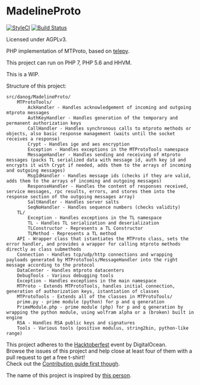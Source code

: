 # MadelineProto
[![StyleCI](https://styleci.io/repos/61838413/shield)](https://styleci.io/repos/61838413)
[![Build Status](https://travis-ci.org/danog/MadelineProto.svg?branch=master)](https://travis-ci.org/danog/MadelineProto)  

Licensed under AGPLv3.

PHP implementation of MTProto, based on [telepy](https://github.com/griganton/telepy_old).

This project can run on PHP 7, PHP 5.6 and HHVM.  

This is a WIP.  

Structure of this project:
```
src/danog/MadelineProto/
    MTProtoTools/
        AckHandler - Handles acknowledgement of incoming and outgoing mtproto messages
        AuthKeyHandler - Handles generation of the temporary and permanent authorization keys
        CallHandler - Handles synchronous calls to mtproto methods or objects, also basic response management (waits until the socket receives a response)
        Crypt - Handles ige and aes encryption
        Exception - Handles exceptions in the MTProtoTools namespace
        MessageHandler - Handles sending and receiving of mtproto messages (packs TL serialized data with message id, auth key id and encrypts it with Crypt if needed, adds them to the arrays of incoming and outgoing messages)
        MsgIdHandler - Handles message ids (checks if they are valid, adds them to the arrays of incoming and outgoing messages)
        ResponseHandler - Handles the content of responses received, service messages, rpc results, errors, and stores them into the response section of the outgoing messages array)
        SaltHandler - Handles server salts
        SeqNoHandler - Handles sequence numbers (checks validity)
    TL/
        Exception - Handles exceptions in the TL namespace
        TL - Handles TL serialization and deserialization
        TLConstructor - Represents a TL Constructor
        TLMethod - Represents a TL method
    API - Wrapper class that istantiates the MTProto class, sets the error handler, and provides a wrapper for calling mtproto methods directly as class submethods
    Connection - Handles tcp/udp/http connections and wrapping payloads generated by MTProtoTools/MessageHandler into the right message according to the protocol
    DataCenter - Handles mtproto datacenters
    DebugTools - Various debugging tools
    Exception - Handles exceptions in the main namespace
    MTProto - Extends MTProtoTools, handles initial connection, generation of authorization keys, istantiation of classes
    MTProtoTools - Extends all of the classes in MTProtoTools/
    prime.py - prime module (python) for p and q generation
    PrimeModule.php - prime module (php) for p and q generation by wrapping the python module, using wolfram alpha or a (broken) built in engine
    RSA - Handles RSA public keys and signatures
    Tools - Various tools (positive modulus, string2bin, python-like range)
```


This project adheres to the [Hacktoberfest](https://hacktoberfest.digitalocean.com/) event by DigitalOcean.  
Browse the issues of this project and help close at least four of them with a pull request to get a free t-shirt!  
Check out the [Contribution guide first though](https://github.com/danog/MadelineProto/blob/master/CONTRIBUTING.md).

The name of this project is inspired by [this person](https://s-media-cache-ak0.pinimg.com/736x/f0/a1/70/f0a170718baeb0e3817c612d96f5d1cf.jpg).
